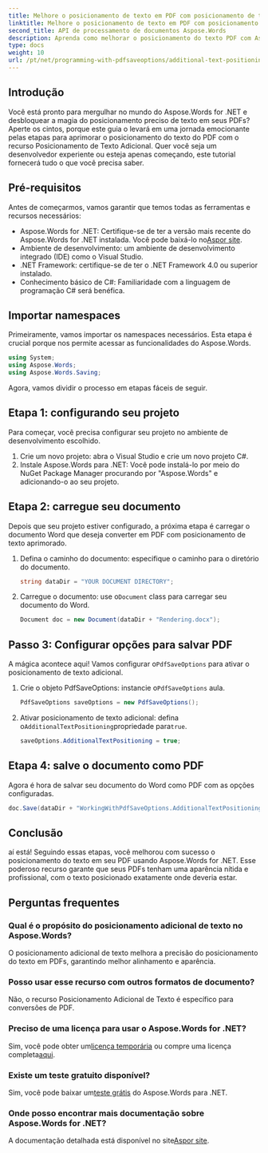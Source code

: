 ```yaml
---
title: Melhore o posicionamento de texto em PDF com posicionamento de texto adicional
linktitle: Melhore o posicionamento de texto em PDF com posicionamento de texto adicional
second_title: API de processamento de documentos Aspose.Words
description: Aprenda como melhorar o posicionamento do texto PDF com Aspose.Words for .NET em algumas etapas fáceis. Melhore a aparência do seu documento.
type: docs
weight: 10
url: /pt/net/programming-with-pdfsaveoptions/additional-text-positioning/
---
```

## Introdução

Você está pronto para mergulhar no mundo do Aspose.Words for .NET e desbloquear a magia do posicionamento preciso de texto em seus PDFs? Aperte os cintos, porque este guia o levará em uma jornada emocionante pelas etapas para aprimorar o posicionamento do texto do PDF com o recurso Posicionamento de Texto Adicional. Quer você seja um desenvolvedor experiente ou esteja apenas começando, este tutorial fornecerá tudo o que você precisa saber.

## Pré-requisitos

Antes de começarmos, vamos garantir que temos todas as ferramentas e recursos necessários:

-  Aspose.Words for .NET: Certifique-se de ter a versão mais recente do Aspose.Words for .NET instalada. Você pode baixá-lo no[Aspor site](https://releases.aspose.com/words/net/).
- Ambiente de desenvolvimento: um ambiente de desenvolvimento integrado (IDE) como o Visual Studio.
- .NET Framework: certifique-se de ter o .NET Framework 4.0 ou superior instalado.
- Conhecimento básico de C#: Familiaridade com a linguagem de programação C# será benéfica.

## Importar namespaces

Primeiramente, vamos importar os namespaces necessários. Esta etapa é crucial porque nos permite acessar as funcionalidades do Aspose.Words.

```csharp
using System;
using Aspose.Words;
using Aspose.Words.Saving;
```

Agora, vamos dividir o processo em etapas fáceis de seguir.

## Etapa 1: configurando seu projeto

Para começar, você precisa configurar seu projeto no ambiente de desenvolvimento escolhido.

1. Crie um novo projeto: abra o Visual Studio e crie um novo projeto C#.
2. Instale Aspose.Words para .NET: Você pode instalá-lo por meio do NuGet Package Manager procurando por "Aspose.Words" e adicionando-o ao seu projeto.

## Etapa 2: carregue seu documento

Depois que seu projeto estiver configurado, a próxima etapa é carregar o documento Word que deseja converter em PDF com posicionamento de texto aprimorado.

1. Defina o caminho do documento: especifique o caminho para o diretório do documento.
    ```csharp
    string dataDir = "YOUR DOCUMENT DIRECTORY";
    ```
2.  Carregue o documento: use o`Document` class para carregar seu documento do Word.
    ```csharp
    Document doc = new Document(dataDir + "Rendering.docx");
    ```

## Passo 3: Configurar opções para salvar PDF

 A mágica acontece aqui! Vamos configurar o`PdfSaveOptions` para ativar o posicionamento de texto adicional.

1.  Crie o objeto PdfSaveOptions: instancie o`PdfSaveOptions` aula.
    ```csharp
    PdfSaveOptions saveOptions = new PdfSaveOptions();
    ```
2.  Ativar posicionamento de texto adicional: defina o`AdditionalTextPositioning`propriedade para`true`.
    ```csharp
    saveOptions.AdditionalTextPositioning = true;
    ```

## Etapa 4: salve o documento como PDF

Agora é hora de salvar seu documento do Word como PDF com as opções configuradas.

```csharp
doc.Save(dataDir + "WorkingWithPdfSaveOptions.AdditionalTextPositioning.pdf", saveOptions);
```

## Conclusão

aí está! Seguindo essas etapas, você melhorou com sucesso o posicionamento do texto em seu PDF usando Aspose.Words for .NET. Esse poderoso recurso garante que seus PDFs tenham uma aparência nítida e profissional, com o texto posicionado exatamente onde deveria estar.

## Perguntas frequentes

### Qual é o propósito do posicionamento adicional de texto no Aspose.Words?
O posicionamento adicional de texto melhora a precisão do posicionamento do texto em PDFs, garantindo melhor alinhamento e aparência.

### Posso usar esse recurso com outros formatos de documento?
Não, o recurso Posicionamento Adicional de Texto é específico para conversões de PDF.

### Preciso de uma licença para usar o Aspose.Words for .NET?
 Sim, você pode obter um[licença temporária](https://purchase.aspose.com/temporary-license/) ou compre uma licença completa[aqui](https://purchase.aspose.com/buy).

### Existe um teste gratuito disponível?
 Sim, você pode baixar um[teste grátis](https://releases.aspose.com/) do Aspose.Words para .NET.

### Onde posso encontrar mais documentação sobre Aspose.Words for .NET?
 A documentação detalhada está disponível no site[Aspor site](https://reference.aspose.com/words/net/).

